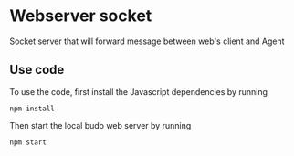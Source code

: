 # Webserver socket

Socket server that will forward message between web's client and Agent

## Use code
To use the code, first install the Javascript dependencies by running  

```
npm install
```

Then start the local budo web server by running 

```
npm start
```